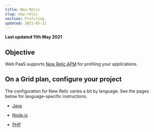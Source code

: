 ```yaml
---
title: New Relic
slug: new-relic
section: Profiling
updated: 2021-05-11
---
```


**Last updated 11th May 2021**


## Objective  

Web PaaS supports [New Relic APM](https://newrelic.com/products/application-monitoring) for profiling your applications.


## On a Grid plan, configure your project

The configuration for New Relic varies a bit by language. See the pages below for language-specific instructions.

- [Java](java)

- [Node.js](nodejs)

- [PHP](php)

